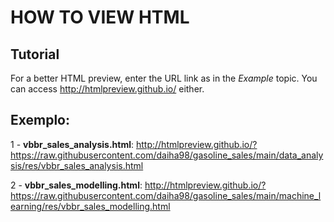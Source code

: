 # HOW TO VIEW HTML


## Tutorial

For a better HTML preview, enter the URL link as in the *Example* topic.
You can access <http://htmlpreview.github.io/> either.


## Exemplo:

1 - **vbbr_sales_analysis.html**: 
<http://htmlpreview.github.io/?https://raw.githubusercontent.com/daiha98/gasoline_sales/main/data_analysis/res/vbbr_sales_analysis.html>
  
2 - **vbbr_sales_modelling.html**: 
<http://htmlpreview.github.io/?https://raw.githubusercontent.com/daiha98/gasoline_sales/main/machine_learning/res/vbbr_sales_modelling.html>

